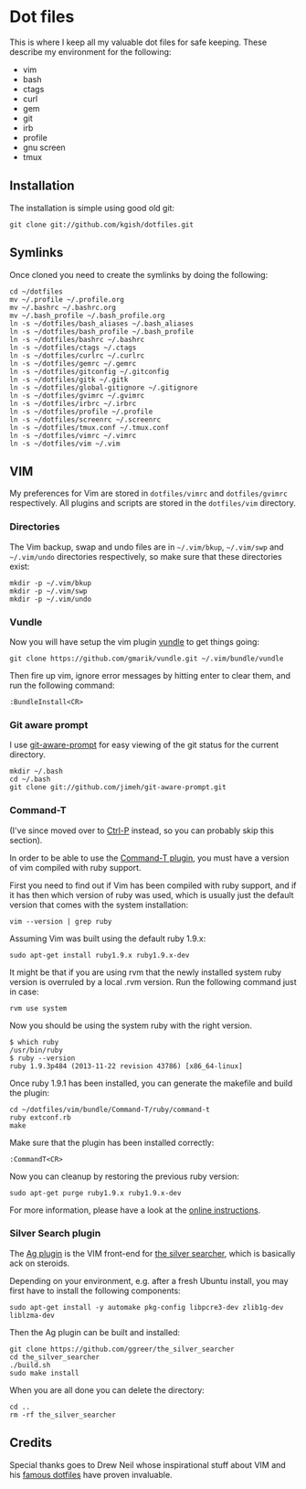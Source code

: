 # Dot files

This is where I keep all my valuable dot files for safe keeping. These describe my environment for the following:

* vim
* bash
* ctags
* curl
* gem
* git
* irb
* profile
* gnu screen
* tmux

## Installation

The installation is simple using good old git:

    git clone git://github.com/kgish/dotfiles.git

## Symlinks

Once cloned you need to create the symlinks by doing the following:

    cd ~/dotfiles
    mv ~/.profile ~/.profile.org
    mv ~/.bashrc ~/.bashrc.org
    mv ~/.bash_profile ~/.bash_profile.org
    ln -s ~/dotfiles/bash_aliases ~/.bash_aliases
    ln -s ~/dotfiles/bash_profile ~/.bash_profile
    ln -s ~/dotfiles/bashrc ~/.bashrc
    ln -s ~/dotfiles/ctags ~/.ctags
    ln -s ~/dotfiles/curlrc ~/.curlrc
    ln -s ~/dotfiles/gemrc ~/.gemrc
    ln -s ~/dotfiles/gitconfig ~/.gitconfig
    ln -s ~/dotfiles/gitk ~/.gitk
    ln -s ~/dotfiles/global-gitignore ~/.gitignore
    ln -s ~/dotfiles/gvimrc ~/.gvimrc
    ln -s ~/dotfiles/irbrc ~/.irbrc
    ln -s ~/dotfiles/profile ~/.profile
    ln -s ~/dotfiles/screenrc ~/.screenrc
    ln -s ~/dotfiles/tmux.conf ~/.tmux.conf
    ln -s ~/dotfiles/vimrc ~/.vimrc
    ln -s ~/dotfiles/vim ~/.vim

## VIM

My preferences for Vim are stored in `dotfiles/vimrc` and `dotfiles/gvimrc` respectively. All plugins and scripts are stored in the `dotfiles/vim` directory.

### Directories

The Vim backup, swap and undo files are in `~/.vim/bkup`, `~/.vim/swp` and `~/.vim/undo` directories respectively, so make sure that these directories exist:

    mkdir -p ~/.vim/bkup
    mkdir -p ~/.vim/swp
    mkdir -p ~/.vim/undo

### Vundle

Now you will have setup the vim plugin [vundle][vundle] to get things going:

    git clone https://github.com/gmarik/vundle.git ~/.vim/bundle/vundle

Then fire up vim, ignore error messages by hitting enter to clear them, and run the following command:

    :BundleInstall<CR>

### Git aware prompt

I use [git-aware-prompt](https://github.com/jimeh/git-aware-prompt) for easy viewing of the git status for the current directory.

    mkdir ~/.bash
    cd ~/.bash
    git clone git://github.com/jimeh/git-aware-prompt.git

### Command-T

(I've since moved over to [Ctrl-P](https://github.com/kien/ctrlp.vim) instead, so you can probably skip this section).

In order to be able to use the [Command-T plugin][commandt], you must have a version of vim compiled with ruby support.

First you need to find out if Vim has been compiled with ruby support, and if it has then which version of ruby was used, which is usually just the default version that comes with the system installation:

    vim --version | grep ruby

Assuming Vim was built using the default ruby 1.9.x:

    sudo apt-get install ruby1.9.x ruby1.9.x-dev

It might be that if you are using rvm that the newly installed system ruby version is overruled by a local .rvm version. Run the following command just in case:

    rvm use system

Now you should be using the system ruby with the right version.

    $ which ruby
    /usr/bin/ruby
    $ ruby --version
    ruby 1.9.3p484 (2013-11-22 revision 43786) [x86_64-linux]

Once ruby 1.9.1 has been installed, you can generate the makefile and build the plugin:

    cd ~/dotfiles/vim/bundle/Command-T/ruby/command-t
    ruby extconf.rb
    make

Make sure that the plugin has been installed correctly:

    :CommandT<CR>

Now you can cleanup by restoring the previous ruby version:

    sudo apt-get purge ruby1.9.x ruby1.9.x-dev

For more information, please have a look at the [online instructions][instructions].

### Silver Search plugin

The [Ag plugin][agvim] is the VIM front-end for [the silver searcher][silversearcher], which is basically ack on steroids.

Depending on your environment, e.g. after a fresh Ubuntu install, you may first have to install the following components:

    sudo apt-get install -y automake pkg-config libpcre3-dev zlib1g-dev liblzma-dev

Then the Ag plugin can be built and installed:

    git clone https://github.com/ggreer/the_silver_searcher
    cd the_silver_searcher
    ./build.sh
    sudo make install

When you are all done you can delete the directory:

    cd ..
    rm -rf the_silver_searcher

## Credits
Special thanks goes to Drew Neil whose inspirational stuff about VIM and his [famous dotfiles][dotfiles] have proven invaluable.

[dotfiles]: https://github.com/nelstrom/dotfiles
[vundle]: https://github.com/gmarik/vundle
[commandt]: https://github.com/wincent/Command-T
[instructions]: https://github.com/wincent/Command-T/blob/master/doc/command-t.txt
[agvim]: https://github.com/rking/ag.vim
[silversearcher]:  https://github.com/ggreer/the_silver_searcher
